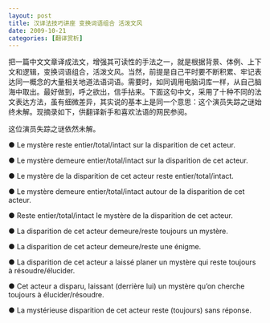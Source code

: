 ```yaml
---
layout: post
title: 汉译法技巧讲座 变换词语组合 活泼文风
date: 2009-10-21
categories: [翻译赏析]  
---
```


把一篇中文文章译成法文，增强其可读性的手法之一，就是根据背景、体例、上下文和逻辑，变换词语组合，活泼文风。当然，前提是自己平时要不断积累、牢记表达同一概念的大量相关地道法语词语。需要时，如同调用电脑词库一样，从自己脑海中取出。最好做到，呼之欲出，信手拈来。下面这句中文，采用了十种不同的法文表达方法，虽有细微差异，其实说的基本上是同一个意思：这个演员失踪之谜始终未解。现摘录如下，供翻译新手和喜欢法语的网民参阅。



这位演员失踪之谜依然未解。

● Le mystère reste entier/total/intact sur la disparition de cet acteur.

● Le mystère demeure entier/total/intact sur la disparition de cet acteur.

● Le mystère de la disparition de cet acteur reste entier/total/intact.

● Le mystère demeure entier/total/intact autour de la disparition de cet acteur.

● Reste entier/total/intact le mystère de la disparition de cet acteur.

● La disparition de cet acteur demeure/reste toujours un mystère.

● La disparition de cet acteur demeure/reste une énigme.

● La disparition de cet acteur a laissé planer un mystère qui reste toujours à résoudre/élucider.

● Cet acteur a disparu, laissant (derrière lui) un mystère qu’on cherche toujours à élucider/résoudre.

● La mystérieuse disparition de cet acteur reste (toujours) sans réponse.
